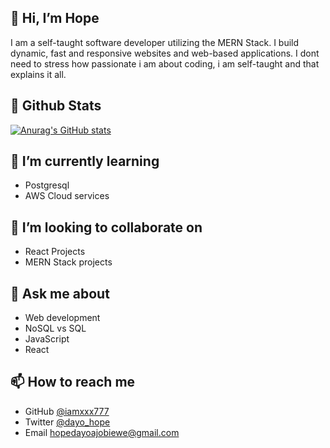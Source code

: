 ## 👋 Hi, I’m Hope
I am a self-taught software developer utilizing the MERN Stack. I build dynamic, fast and responsive websites and web-based applications. I dont need to stress how passionate i am about coding, i am self-taught and that explains it all.
## 👀 Github Stats
[![Anurag's GitHub stats](https://github-readme-stats.vercel.app/api?username=iamxxx777&show_icons=true&theme=radical)](https://github.com/anuraghazra/github-readme-stats)
<!--- [![Top Langs](https://github-readme-stats.vercel.app/api/top-langs/?username=iamxxx777&layout=compact)](https://github.com/anuraghazra/github-readme-stats) --->

## 🌱 I’m currently learning
- Postgresql
- AWS Cloud services

## 💞️ I’m looking to collaborate on
- React Projects
- MERN Stack projects

## 🌱 Ask me about
- Web development
- NoSQL vs SQL
- JavaScript
- React

## 📫 How to reach me
- GitHub [@iamxxx777](https://github.com/iamxxx777)
- Twitter [@dayo_hope](https://twitter.com/dayo_hope)
- Email <hopedayoajobiewe@gmail.com>

<!---
iamxxx777/iamxxx777 is a ✨ special ✨ repository because its `README.md` (this file) appears on your GitHub profile.
You can click the Preview link to take a look at your changes.
--->

